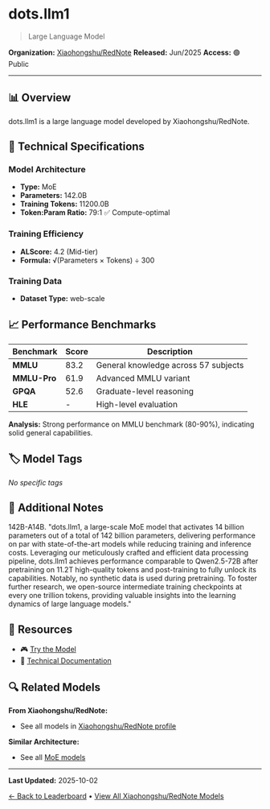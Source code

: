# dots.llm1

> Large Language Model

**Organization:** [Xiaohongshu/RedNote](../../labs/xiaohongshurednote.md)
**Released:** Jun/2025
**Access:** 🟢 Public

---

## 📊 Overview

dots.llm1 is a large language model developed by Xiaohongshu/RedNote.

## 🔧 Technical Specifications

### Model Architecture
- **Type:** MoE
- **Parameters:** 142.0B
- **Training Tokens:** 11200.0B
- **Token:Param Ratio:** 79:1 ✅ Compute-optimal

### Training Efficiency
- **ALScore:** 4.2 (Mid-tier)
- **Formula:** √(Parameters × Tokens) ÷ 300

### Training Data
- **Dataset Type:** web-scale

## 📈 Performance Benchmarks

| Benchmark | Score | Description |
|-----------|-------|-------------|
| **MMLU** | 83.2 | General knowledge across 57 subjects |
| **MMLU-Pro** | 61.9 | Advanced MMLU variant |
| **GPQA** | 52.6 | Graduate-level reasoning |
| **HLE** | - | High-level evaluation |

**Analysis:** Strong performance on MMLU benchmark (80-90%), indicating solid general capabilities.

## 🏷️ Model Tags

_No specific tags_

## 📝 Additional Notes

142B-A14B. "dots.llm1, a large-scale MoE model that activates 14 billion parameters out of a total of 142 billion parameters, delivering performance on par with state-of-the-art models while reducing training and inference costs. Leveraging our meticulously crafted and efficient data processing pipeline, dots.llm1 achieves performance comparable to Qwen2.5-72B after pretraining on 11.2T high-quality tokens and post-training to fully unlock its capabilities. Notably, no synthetic data is used during pretraining. To foster further research, we open-source intermediate training checkpoints at every one trillion tokens, providing valuable insights into the learning dynamics of large language models."

## 🔗 Resources

- 🎮 [Try the Model](https://huggingface.co/rednote-hilab/dots.llm1.base)
- 📄 [Technical Documentation](https://github.com/rednote-hilab/dots.llm1/blob/main/dots1_tech_report.pdf)

## 🔍 Related Models

**From Xiaohongshu/RedNote:**
- See all models in [Xiaohongshu/RedNote profile](../../labs/xiaohongshurednote.md)

**Similar Architecture:**
- See all [MoE models](../../architectures/moe.md)

---

**Last Updated:** 2025-10-02

[← Back to Leaderboard](../../README.md) • [View All Xiaohongshu/RedNote Models](../../labs/xiaohongshurednote.md)
